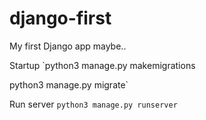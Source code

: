# django-first
My first Django app maybe..

Startup
`python3 manage.py makemigrations

 python3 manage.py migrate`
 

Run server
`python3 manage.py runserver`
